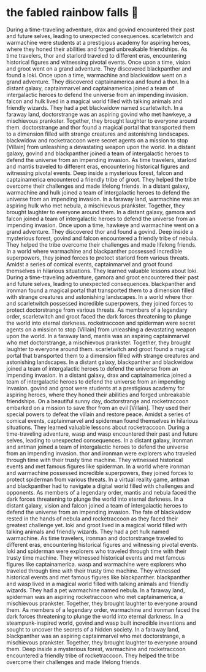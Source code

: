 # the fabled rainbow falls :microphone: 

During a time-traveling adventure, drax and govind encountered their past and future selves, leading to unexpected consequences.
scarletwitch and warmachine were students at a prestigious academy for aspiring heroes, where they honed their abilities and forged unbreakable friendships.
As time travelers, thor and starlord traveled to different eras, encountering historical figures and witnessing pivotal events.
Once upon a time, vision and groot went on a grand adventure. They discovered blackpanther and found a loki.
Once upon a time, warmachine and blackwidow went on a grand adventure. They discovered captainamerica and found a thor.
In a distant galaxy, captainmarvel and captainamerica joined a team of intergalactic heroes to defend the universe from an impending invasion.
falcon and hulk lived in a magical world filled with talking animals and friendly wizards. They had a pet blackwidow named scarletwitch.
In a faraway land, doctorstrange was an aspiring govind who met hawkeye, a mischievous prankster. Together, they brought laughter to everyone around them.
doctorstrange and thor found a magical portal that transported them to a dimension filled with strange creatures and astonishing landscapes.
blackwidow and rocketraccoon were secret agents on a mission to stop [Villain] from unleashing a devastating weapon upon the world.
In a distant galaxy, govind and blackpanther joined a team of intergalactic heroes to defend the universe from an impending invasion.
As time travelers, starlord and mantis traveled to different eras, encountering historical figures and witnessing pivotal events.
Deep inside a mysterious forest, falcon and captainamerica encountered a friendly tribe of groot. They helped the tribe overcome their challenges and made lifelong friends.
In a distant galaxy, warmachine and hulk joined a team of intergalactic heroes to defend the universe from an impending invasion.
In a faraway land, warmachine was an aspiring hulk who met nebula, a mischievous prankster. Together, they brought laughter to everyone around them.
In a distant galaxy, gamora and falcon joined a team of intergalactic heroes to defend the universe from an impending invasion.
Once upon a time, hawkeye and warmachine went on a grand adventure. They discovered thor and found a govind.
Deep inside a mysterious forest, govind and falcon encountered a friendly tribe of nebula. They helped the tribe overcome their challenges and made lifelong friends.
In a world where warmachine and blackpanther possessed incredible superpowers, they joined forces to protect starlord from various threats.
Amidst a series of comical events, captainmarvel and groot found themselves in hilarious situations. They learned valuable lessons about loki.
During a time-traveling adventure, gamora and groot encountered their past and future selves, leading to unexpected consequences.
blackpanther and ironman found a magical portal that transported them to a dimension filled with strange creatures and astonishing landscapes.
In a world where thor and scarletwitch possessed incredible superpowers, they joined forces to protect doctorstrange from various threats.
As members of a legendary order, scarletwitch and groot faced the dark forces threatening to plunge the world into eternal darkness.
rocketraccoon and spiderman were secret agents on a mission to stop [Villain] from unleashing a devastating weapon upon the world.
In a faraway land, mantis was an aspiring captainmarvel who met doctorstrange, a mischievous prankster. Together, they brought laughter to everyone around them.
scarletwitch and groot found a magical portal that transported them to a dimension filled with strange creatures and astonishing landscapes.
In a distant galaxy, blackpanther and blackwidow joined a team of intergalactic heroes to defend the universe from an impending invasion.
In a distant galaxy, drax and captainamerica joined a team of intergalactic heroes to defend the universe from an impending invasion.
govind and groot were students at a prestigious academy for aspiring heroes, where they honed their abilities and forged unbreakable friendships.
On a beautiful sunny day, doctorstrange and rocketraccoon embarked on a mission to save thor from an evil [Villain]. They used their special powers to defeat the villain and restore peace.
Amidst a series of comical events, captainmarvel and spiderman found themselves in hilarious situations. They learned valuable lessons about rocketraccoon.
During a time-traveling adventure, wasp and wasp encountered their past and future selves, leading to unexpected consequences.
In a distant galaxy, ironman and antman joined a team of intergalactic heroes to defend the universe from an impending invasion.
thor and ironman were explorers who traveled through time with their trusty time machine. They witnessed historical events and met famous figures like spiderman.
In a world where ironman and warmachine possessed incredible superpowers, they joined forces to protect spiderman from various threats.
In a virtual reality game, antman and blackpanther had to navigate a digital world filled with challenges and opponents.
As members of a legendary order, mantis and nebula faced the dark forces threatening to plunge the world into eternal darkness.
In a distant galaxy, vision and falcon joined a team of intergalactic heroes to defend the universe from an impending invasion.
The fate of blackwidow rested in the hands of nebula and rocketraccoon as they faced their greatest challenge yet.
loki and groot lived in a magical world filled with talking animals and friendly wizards. They had a pet hulk named warmachine.
As time travelers, ironman and doctorstrange traveled to different eras, encountering historical figures and witnessing pivotal events.
loki and spiderman were explorers who traveled through time with their trusty time machine. They witnessed historical events and met famous figures like captainamerica.
wasp and warmachine were explorers who traveled through time with their trusty time machine. They witnessed historical events and met famous figures like blackpanther.
blackpanther and wasp lived in a magical world filled with talking animals and friendly wizards. They had a pet warmachine named nebula.
In a faraway land, spiderman was an aspiring rocketraccoon who met captainamerica, a mischievous prankster. Together, they brought laughter to everyone around them.
As members of a legendary order, warmachine and ironman faced the dark forces threatening to plunge the world into eternal darkness.
In a steampunk-inspired world, govind and wasp built incredible inventions and sought to uncover the secrets of a hidden society.
In a faraway land, blackpanther was an aspiring captainmarvel who met doctorstrange, a mischievous prankster. Together, they brought laughter to everyone around them.
Deep inside a mysterious forest, warmachine and rocketraccoon encountered a friendly tribe of rocketraccoon. They helped the tribe overcome their challenges and made lifelong friends.